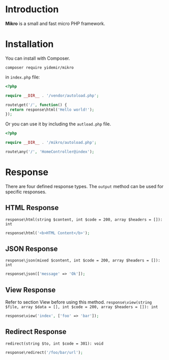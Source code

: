 # Introduction
**Mikro** is a small and fast micro PHP framework.

# Installation
You can install with Composer.
```
composer require yidemir/mikro
````

in `index.php` file:
```php
<?php

require __DIR__ . '/vendor/autoload.php';

route\get('/', function() {
  return response\html('Hello world!');
});
```

Or you can use it by including the `autload.php` file.
```php
<?php

require __DIR__ . '/mikro/autoload.php';

route\any('/', 'HomeController@index');
```

# Response
There are four defined response types. The `output` method can be used for specific responses.

## HTML Response
`response\html(string $content, int $code = 200, array $headers = []): int`
```php
response\html('<b>HTML Content</b>');
```

## JSON Response
`response\json(mixed $content, int $code = 200, array $headers = []): int`
```php
response\json(['message' => 'Ok']);
```

## View Response
Refer to section View before using this method.
`response\view(string $file, array $data = [], int $code = 200, array $headers = []): int`
```php
response\view('index', ['foo' => 'bar']);
```

## Redirect Response
`redirect(string $to, int $code = 301): void`
```php
response\redirect('/foo/bar/url');
```
